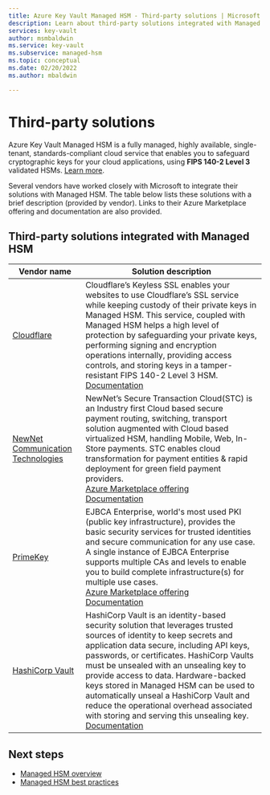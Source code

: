 ```yaml
---
title: Azure Key Vault Managed HSM - Third-party solutions | Microsoft Docs
description: Learn about third-party solutions integrated with Managed HSM.
services: key-vault
author: msmbaldwin
ms.service: key-vault
ms.subservice: managed-hsm
ms.topic: conceptual
ms.date: 02/20/2022
ms.author: mbaldwin

---
```


# Third-party solutions

Azure Key Vault Managed HSM is a fully managed, highly available, single-tenant, standards-compliant cloud service that enables you to safeguard cryptographic keys for your cloud applications, using **FIPS  140-2 Level 3** validated HSMs. [Learn more](overview.md).

Several vendors have worked closely with Microsoft to integrate their solutions with Managed HSM. The table below lists these solutions with a brief description (provided by vendor). Links to their Azure Marketplace offering and documentation are also provided.


## Third-party solutions integrated with Managed HSM

| Vendor name | Solution description |
|-------------|-------------------------------------------------|
|[Cloudflare](https://cloudflare.com)|Cloudflare’s Keyless SSL enables your websites to use Cloudflare’s SSL service while keeping custody of their private keys in Managed HSM. This service, coupled with Managed HSM helps a high level of protection by safeguarding your private keys, performing signing and encryption operations internally, providing access controls, and storing keys in a tamper-resistant FIPS 140-2 Level 3 HSM. <br>[Documentation](https://developers.cloudflare.com/ssl/keyless-ssl/hardware-security-modules/azure-managed-hsm)
|[NewNet Communication Technologies](https://newnet.com/)|NewNet’s Secure Transaction Cloud(STC) is an Industry first Cloud based secure payment routing, switching, transport solution augmented with Cloud based virtualized HSM, handling Mobile, Web, In-Store payments. STC enables cloud transformation for payment entities & rapid deployment for green field payment providers.<br/>[Azure Marketplace offering](https://azuremarketplace.microsoft.com/marketplace/apps/newnetcommunicationtechnologies1589991852134.secure_transaction_cloud?tab=overview)<br/>[Documentation](https://newnet.com/business-units/secure-transactions/products/secure-transaction-cloud-stc/)|
|[PrimeKey](https://www.primekey.com)|EJBCA Enterprise, world's most used PKI (public key infrastructure), provides the basic security services for trusted identities and secure communication for any use case. A single instance of EJBCA Enterprise supports multiple CAs and levels to enable you to build complete infrastructure(s) for multiple use cases.<br>[Azure Marketplace offering](https://azuremarketplace.microsoft.com/marketplace/apps/primekey.ejbca_enterprise_cloud_edition_private_vhd)<br/>[Documentation](https://doc.primekey.com/x/a4z_/)|
|[HashiCorp Vault](https://www.hashicorp.com/products/vault)| HashiCorp Vault is an identity-based security solution that leverages trusted sources of identity to keep secrets and application data secure, including API keys, passwords, or certificates. HashiCorp Vaults must be unsealed with an unsealing key to provide access to data. Hardware-backed keys stored in Managed HSM can be used to automatically unseal a HashiCorp Vault and reduce the operational overhead associated with storing and serving this unsealing key. <br>[Documentation](https://www.vaultproject.io/docs/configuration/seal/azurekeyvault)|



## Next steps
* [Managed HSM overview](overview.md)
* [Managed HSM best practices](best-practices.md)


